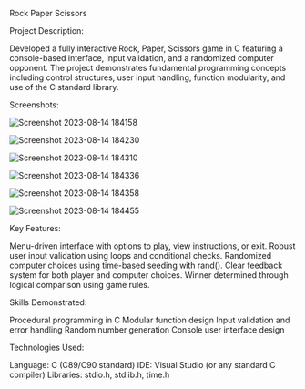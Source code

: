 Rock Paper Scissors

Project Description:

Developed a fully interactive Rock, Paper, Scissors game in C featuring a console-based interface, input validation, and a randomized computer opponent. The project demonstrates fundamental programming concepts including control structures, user input handling, function modularity, and use of the C standard library.

Screenshots:

![Screenshot 2023-08-14 184158](https://github.com/user-attachments/assets/83fce334-e41f-46a2-a919-7e652e5103b3)

![Screenshot 2023-08-14 184230](https://github.com/user-attachments/assets/ddb9ab1d-7b3a-49b5-a203-b7b1e6ee3407)

![Screenshot 2023-08-14 184310](https://github.com/user-attachments/assets/3b3b734e-81ae-4ca2-aad7-0639b824e740)

![Screenshot 2023-08-14 184336](https://github.com/user-attachments/assets/e1fce345-2ee7-404f-93e8-82d1ff9af2b3)

![Screenshot 2023-08-14 184358](https://github.com/user-attachments/assets/00b967b6-81fc-4b12-8508-438dd8f0e068)

![Screenshot 2023-08-14 184455](https://github.com/user-attachments/assets/df90d5d5-865a-40bd-8695-488c8ae29279)


Key Features:

Menu-driven interface with options to play, view instructions, or exit.
Robust user input validation using loops and conditional checks.
Randomized computer choices using time-based seeding with rand().
Clear feedback system for both player and computer choices.
Winner determined through logical comparison using game rules.

Skills Demonstrated:

Procedural programming in C
Modular function design
Input validation and error handling
Random number generation
Console user interface design

Technologies Used:

Language: C (C89/C90 standard)
IDE: Visual Studio (or any standard C compiler)
Libraries: stdio.h, stdlib.h, time.h
